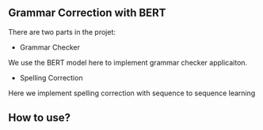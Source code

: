 ## Grammar Correction with BERT

There are two parts in the projet:

- Grammar Checker

We use the BERT model here to implement grammar checker applicaiton.

- Spelling Correction

Here we implement spelling correction with sequence to sequence learning

## How to use?